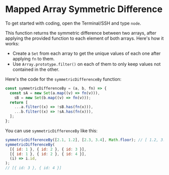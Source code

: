 # Mapped Array Symmetric Difference

To get started with coding, open the Terminal/SSH and type `node`.

This function returns the symmetric difference between two arrays, after applying the provided function to each element of both arrays. Here's how it works:

- Create a `Set` from each array to get the unique values of each one after applying `fn` to them.
- Use `Array.prototype.filter()` on each of them to only keep values not contained in the other.

Here's the code for the `symmetricDifferenceBy` function:

```js
const symmetricDifferenceBy = (a, b, fn) => {
  const sA = new Set(a.map((v) => fn(v))),
    sB = new Set(b.map((v) => fn(v)));
  return [
    ...a.filter((x) => !sB.has(fn(x))),
    ...b.filter((x) => !sA.has(fn(x))),
  ];
};
```

You can use `symmetricDifferenceBy` like this:

```js
symmetricDifferenceBy([2.1, 1.2], [2.3, 3.4], Math.floor); // [ 1.2, 3.4 ]
symmetricDifferenceBy(
  [{ id: 1 }, { id: 2 }, { id: 3 }],
  [{ id: 1 }, { id: 2 }, { id: 4 }],
  (i) => i.id,
);
// [{ id: 3 }, { id: 4 }]
```

